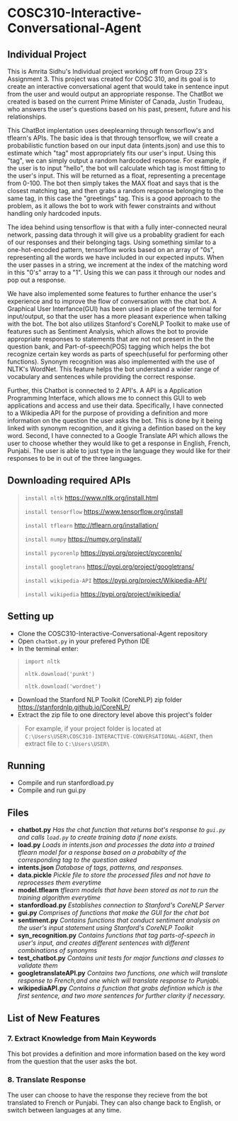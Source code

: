 # **COSC310-Interactive-Conversational-Agent**

## **Individual Project**

This is Amrita Sidhu's Individual project working off from Group 23's Assignment 3. 
This project was created for COSC 310, and its goal is to create an interactive conversational agent that would take in sentence input from the user and would output an appropriate response. The ChatBot we created is based on the current Prime Minister of Canada, Justin Trudeau, who answers the user's questions based on his past, present, future and his relationships.

This ChatBot implentation uses deeplearning through tensorflow's and tflearn's APIs. The basic idea is that through tensorflow, we will create a probabilistic function based on our input data (intents.json) and use this to estimate which "tag" most appropriately fits our user's input. Using this "tag", we can simply output a random hardcoded response. For example, if the user is to input "hello", the bot will calculate which tag is most fitting to the user's input. This will be returned as a float, representing a precentage from 0-100. The bot then simply takes the MAX float and says that is the closest matching tag, and then grabs a random response belonging to the same tag, in this case the "greetings" tag. This is a good approach to the problem, as it allows the bot to work with fewer constraints and without handling only hardcoded inputs.

The idea behind using tensorflow is that with a fully inter-connected neural network, passing data through it will give us a probablity gradient for each of our responses and their belonging tags.  Using something similar to a one-hot-encoded pattern, tensorflow works based on an array of "0s", representing all the words we have included in our expected inputs. When the user passes in a string, we increment at the index of the matching word in this "0's" array to a "1". Using this we can pass it through our nodes and pop out a response.

We have also implemented some features to further enhance the user's experience and to improve the flow of conversation with the chat bot. A Graphical User Interfance(GUI) has been used in place of the terminal for input/output, so that the user has a more pleasant experience when talking with the bot. The bot also utilizes Stanford's CoreNLP Toolkit to make use of features such as Sentiment Analysis, which allows the bot to provide appropriate responses to statements that are not not present in the the question bank, and Part-of-speech(POS) tagging which helps the bot recognize certain key words as parts of speech(useful for performing other functions). Synonym recognition was also implemented with the use of NLTK's WordNet. This feature helps the bot understand a wider range of vocabulary and sentences while providing the correct response.

Further, this Chatbot is connected to 2 API's. A API is a Application Programming Interface, which allows me to connect this GUI to web applications and access and use their data. Specifically, I have connected to a Wikipedia API for the purpose of providing a definition and more information on the question the user asks the bot. This is done by it being linked with synonym recognition, and it giving a defintion based on the key word. Second, I have connected to a Google Translate API which allows the user to choose whether they would like to get a response in English, French, Punjabi. The user is able to just type in the language they would like for their responses to be in out of the three languages.
## **Downloading required APIs**
> ```install nltk```  https://www.nltk.org/install.html
>
> ```install tensorflow``` https://www.tensorflow.org/install
>
> ```install tflearn``` http://tflearn.org/installation/
>
> ```install numpy``` https://numpy.org/install/
>
> ```install pycorenlp``` https://pypi.org/project/pycorenlp/
>
> ```install googletrans``` https://pypi.org/project/googletrans/ 
>
> ```install wikipedia-API``` https://pypi.org/project/Wikipedia-API/
>
> ```install wikipedia``` https://pypi.org/project/wikipedia/



## **Setting up**
* Clone the COSC310-Interactive-Conversational-Agent repository
* Open ```chatbot.py``` in your prefered Python IDE
* In the terminal enter:
> ```import nltk```
> 
> ```nltk.download('punkt')```
>
> ```nltk.download('wordnet')```

* Download the Stanford NLP Toolkit (CoreNLP) zip folder https://stanfordnlp.github.io/CoreNLP/
* Extract the zip file to one directory level above this project's folder
> For example, if your project folder is located at 
> ```C:\Users\USER\COSC310-INTERACTIVE-CONVERSATIONAL-AGENT```, then extract file to ```C:\Users\USER\```


## **Running**
* Compile and run stanfordload.py
* Compile and run gui.py


## **Files**
* **chatbot.py** *Has the chat function that returns bot's response to ```gui.py``` and calls ```load.py``` to create training data if none exists.*
* **load.py** *Loads in intents.json and processes the data into a trained tflearn model for a response based on a probabilty of the corresponding tag to the question asked*
* **intents.json** *Database of tags, patterns, and responses.*
* **data.pickle** *Pickle file to store the processed files and not have to reprocesses them everytime*
* **model.tflearn** *tflearn models that have been stored as not to run the training algorithm everytime*
* **stanfordload.py** *Establishes connection to Stanford's CoreNLP Server*
* **gui.py** *Comprises of functions that make the GUI for the chat bot*
* **sentiment.py** *Contains functions that conduct sentiment analysis on the user's input statement using Stanford's CoreNLP Toolkit*
* **syn_recognition.py** *Contains functions that tag parts-of-speech in user's input, and creates different sentences with different combinations of synonyms*
* **test_chatbot.py** *Contains unit tests for major functions and classes to validate them*
* **googletranslateAPI.py** *Contains two functions, one which will translate response to French,and one which will translate response to Punjabi.*
* **wikipediaAPI.py** *Contains a function that grabs defintion which is the first sentence, and two more sentences for further clarity if necessary.*


## **List of New Features**

### 7. Extract Knowledge from Main Keywords

This bot provides a definition and more information based on the key word from the question that the user asks the bot.

### 8. Translate Response

The user can choose to have the response they recieve from the bot translated to French or Punjabi. They can also change back to English, or switch between languages at any time. 

